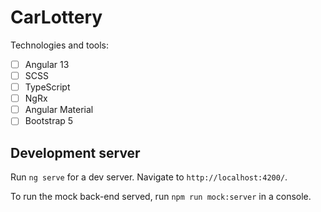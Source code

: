 # CarLottery
Technologies and tools: 
- [ ] Angular 13
- [ ] SCSS
- [ ] TypeScript
- [ ] NgRx
- [ ] Angular Material
- [ ] Bootstrap 5

## Development server

Run `ng serve` for a dev server. Navigate to `http://localhost:4200/`.

To run the mock back-end served, run `npm run mock:server` in a console.
